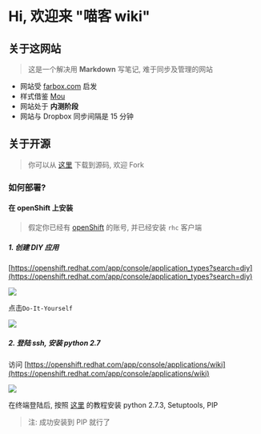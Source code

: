Hi, 欢迎来 "喵客 wiki"
=====================

## 关于这网站

> 这是一个解决用 **Markdown** 写笔记, 难于同步及管理的网站

- 网站受 [farbox.com](http://www.farbox.com/) 启发
- 样式借鉴 [Mou](http://mouapp.com/)
- 网站处于 **内测阶段**
- 网站与 Dropbox 同步间隔是 15 分钟

## 关于开源

> 你可以从 [这里](#) 下载到源码, 欢迎 Fork

### 如何部署?

#### 在 openShift 上安装

> 假定你已经有 [openShift](https://openshift.redhat.com) 的账号, 并已经安装 `rhc` 客户端

##### 1. 创建 DIY 应用

[https://openshift.redhat.com/app/console/application_types?search=diy](https://openshift.redhat.com/app/console/application_types?search=diy)

![](http://ww3.sinaimg.cn/large/a74e55b4jw1e1gisoznojj.jpg)

点击`Do-It-Yourself`

![](http://ww3.sinaimg.cn/large/a74ecc4cjw1e1giv0jovrj.jpg)

##### 2. 登陆 ssh, 安装 python 2.7

访问 [https://openshift.redhat.com/app/console/applications/wiki](https://openshift.redhat.com/app/console/applications/wiki)

![](http://ww1.sinaimg.cn/large/a74ecc4cjw1e1gj2eplksj.jpg)

在终端登陆后, 按照 [这里](https://openshift.redhat.com/community/blogs/enabling-python-27-on-a-paas-with-the-openshift-diy-app-type) 的教程安装 python 2.7.3, Setuptools, PIP

> 注: 成功安装到 PIP 就行了

